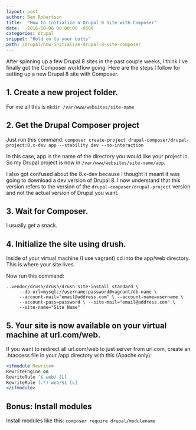 ```yaml
---
layout: post
author: Ben Robertson
title:  "How to Initialize a Drupal 8 Site with Composer"
date:   2016-10-06 00:00:00 -0500
categories: drupal
snippet: "Hold on to your butts"
path: /drupal/how-initialize-drupal-8-site-composer
---
```


After spinning up a few Drupal 8 sites in the past couple weeks, I think I've finally got the Composer workflow going. Here are the steps I follow for setting up a new Drupal 8 site with Composer.

## 1. Create a new project folder.

For me all this is `mkdir /var/www/websites/site-name`

## 2. Get the Drupal Composer project

Just run this command: `composer create-project drupal-composer/drupal-project:8.x-dev app --stability dev --no-interaction`

In this case, app is the name of the directory you would like your project in. So my Drupal project is now in `/var/www/websites/site-name/app`.

I also got confused about the 8.x-dev because I thought it meant it was going to download a dev version of Drupal 8. I now understand that this version refers to the version of the `drupal-composer/drupal-project` version and not the actual version of Drupal you want.

## 3. Wait for Composer.

I usually get a snack.

## 4. Initialize the site using drush.

Inside of your virtual machine (I use vagrant) cd into the app/web directory. This is where your site lives.

Now run this command:

```
..vendor/drush/drush/drush site-install standard \
     --db-url=mysql://username:password@vagrant/db-name \
     --account-mail="email@address.com" \ --account-name=username \
     --account-pass=password \ --site-mail="email@address.com" \
     --site-name="Site Name"
```

## 5. Your site is now available on your virtual machine at url.com/web.

If you want to redirect all url.com/web to just server from url.com, create an .htaccess file in your /app directory with this (Apache only):


```apache
<ifmodule Rewrite>
RewriteEngine on
RewriteRule ^$ web/ [L]
RewriteRule (.*) web/$1 [L]
</ifmodule>
```

## Bonus: Install modules

Install modules like this: `composer require drupal/modulename`
